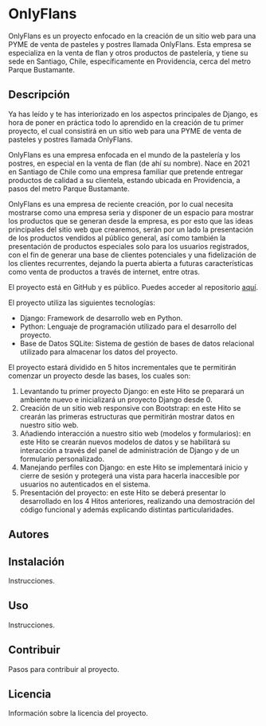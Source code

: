 # OnlyFlans

OnlyFlans es un proyecto enfocado en la creación de un sitio web para una PYME de venta de pasteles y postres llamada OnlyFlans. Esta empresa se especializa en la venta de flan y otros productos de pastelería, y tiene su sede en Santiago, Chile, específicamente en Providencia, cerca del metro Parque Bustamante.

## Descripción

Ya has leído y te has interiorizado en los aspectos principales de Django, es hora de poner en práctica todo lo aprendido en la creación de tu primer proyecto, el cual consistirá en un sitio web para una PYME de venta de pasteles y postres llamada OnlyFlans.

OnlyFlans es una empresa enfocada en el mundo de la pastelería y los postres, en especial en la venta de flan (de ahí su nombre). Nace en 2021 en Santiago de Chile como una empresa familiar que pretende entregar productos de calidad a su clientela, estando ubicada en Providencia, a pasos del metro Parque Bustamante.

OnlyFlans es una empresa de reciente creación, por lo cual necesita mostrarse como una empresa seria y disponer de un espacio para mostrar los productos que se generan desde la empresa, es por esto que las ideas principales del sitio web que crearemos, serán por un lado la presentación de los productos vendidos al público general, así como también la presentación de productos especiales solo para los usuarios registrados, con el fin de generar una base de clientes potenciales y una fidelización de los clientes recurrentes, dejando la puerta abierta a futuras características como venta de productos a través de internet, entre otras.

El proyecto está en GitHub y es público. Puedes acceder al repositorio [aquí](https://github.com/ClaudioDL24/django_onlyflans).

El proyecto utiliza las siguientes tecnologías:

- Django: Framework de desarrollo web en Python.
- Python: Lenguaje de programación utilizado para el desarrollo del proyecto.
- Base de Datos SQLite: Sistema de gestión de bases de datos relacional utilizado para almacenar los datos del proyecto.

El proyecto estará dividido en 5 hitos incrementales que te permitirán comenzar un proyecto desde las bases, los cuales son:

1. Levantando tu primer proyecto Django: en este Hito se preparará un ambiente nuevo e inicializará un proyecto Django desde 0.
2. Creación de un sitio web responsive con Bootstrap: en este Hito se crearán las primeras estructuras que permitirán mostrar datos en nuestro sitio web.
3. Añadiendo interacción a nuestro sitio web (modelos y formularios): en este Hito se crearán nuevos modelos de datos y se habilitará su interacción a través del panel de administración de Django y de un formulario personalizado.
4. Manejando perfiles con Django: en este Hito se implementará inicio y cierre de sesión y protegerá una vista para hacerla inaccesible por usuarios no autenticados en el sistema.
5. Presentación del proyecto: en este Hito se deberá presentar lo desarrollado en los 4 Hitos anteriores, realizando una demostración del código funcional y además explicando distintas particularidades.

## Autores

## Instalación

Instrucciones.

## Uso

Instrucciones.

## Contribuir

Pasos para contribuir al proyecto.

## Licencia

Información sobre la licencia del proyecto.
